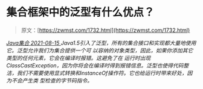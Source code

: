 <!--yml
category: 未分类
date: 0001-01-01 00:00:00
-->

# 集合框架中的泛型有什么优点？

> 原文：[https://zwmst.com/1732.html](https://zwmst.com/1732.html)

   [ *Java集合* ](https://zwmst.com/java%e9%9b%86%e5%90%88)*[ <time datetime="2021-08-15T16:21:01+08:00"> 2021-08-15 </time> ](https://zwmst.com/1732.html)  Java1.5引入了泛型，所有的集合接口和实现都大量地使用它。泛型允许我们为集合提供一个可 以容纳的对象类型，因此，如果你添加其它类型的任何元素，它会在编译时报错。这避免了在 运行时出现ClassCastException，因为你将会在编译时得到报错信息。泛型也使得代码整 洁，我们不需要使用显式转换和instanceOf操作符。它也给运行时带来好处，因为不会产生类 型检查的字节码指令。*